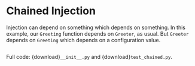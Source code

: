 # Chained Injection

Injection can depend on something which depends on something.
In this example, our `Greeting` function depends on `Greeter`, as usual.
But `Greeter` depends on `Greeting` which depends on a configuration value.

```{literalinclude} __init__.py
```

Full code: {download}`__init__.py` and {download}`test_chained.py`.